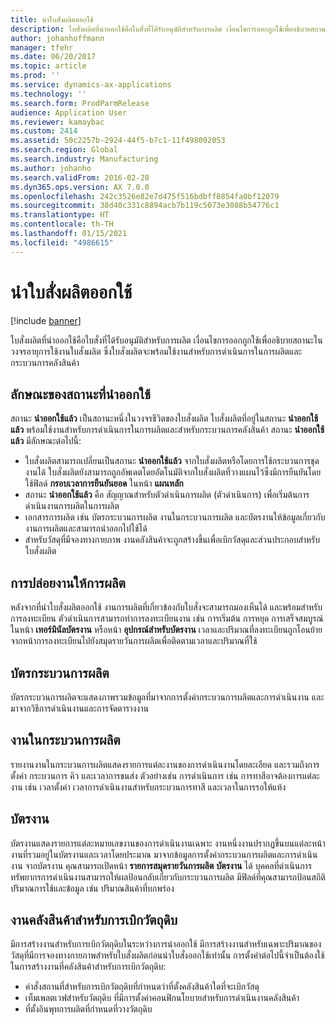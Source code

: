 ```yaml
---
title: นำใบสั่งผลิตออกใช้
description: ใบสั่งผลิตที่นำออกใช้คือใบสั่งที่ได้รับอนุมัติสำหรับการผลิต เงื่อนไขการออกถูกใช้เพื่ออธิบายสถานะในวงจรอายุการใช้งานใบสั่งผลิต ซึ่งใบสั่งผลิตจะพร้อมใช้งานสำหรับการดำเนินการในการผลิตและกระบวนการคลังสินค้า
author: johanhoffmann
manager: tfehr
ms.date: 06/20/2017
ms.topic: article
ms.prod: ''
ms.service: dynamics-ax-applications
ms.technology: ''
ms.search.form: ProdParmRelease
audience: Application User
ms.reviewer: kamaybac
ms.custom: 2414
ms.assetid: 50c2257b-2924-44f5-b7c1-11f498092053
ms.search.region: Global
ms.search.industry: Manufacturing
ms.author: johanho
ms.search.validFrom: 2016-02-28
ms.dyn365.ops.version: AX 7.0.0
ms.openlocfilehash: 242c3526e82e7d475f516bdbff8854fa0bf12079
ms.sourcegitcommit: 38d40c331c8894acb7b119c5073e3088b54776c1
ms.translationtype: HT
ms.contentlocale: th-TH
ms.lasthandoff: 01/15/2021
ms.locfileid: "4986615"
---
```

# <a name="release-production-orders"></a>นำใบสั่งผลิตออกใช้

[!include [banner](../includes/banner.md)]

ใบสั่งผลิตที่นำออกใช้คือใบสั่งที่ได้รับอนุมัติสำหรับการผลิต เงื่อนไขการออกถูกใช้เพื่ออธิบายสถานะในวงจรอายุการใช้งานใบสั่งผลิต ซึ่งใบสั่งผลิตจะพร้อมใช้งานสำหรับการดำเนินการในการผลิตและกระบวนการคลังสินค้า 

<a name="characteristics-of-the-released-state"></a>ลักษณะของสถานะที่นำออกใช้
-------------------------------------

สถานะ **นำออกใช้แล้ว** เป็นสถานะหนึ่งในวงจรชีวิตของใบสั่งผลิต ใบสั่งผลิตที่อยู่ในสถานะ **นำออกใช้แล้ว** พร้อมใช้งานสำหรับการดำเนินการในการผลิตและสำหรับกระบวนการคลังสินค้า สถานะ **นำออกใช้แล้ว** มีลักษณะต่อไปนี้:

-   ใบสั่งผลิตสามารถเปลี่ยนเป็นสถานะ **นำออกใช้แล้ว** จากใบสั่งผลิตหรือโดยการใช้กระบวนการชุดงานได้ ใบสั่งผลิตยังสามารถถูกอัพเดตโดยอัตโนมัติจากใบสั่งผลิตที่วางแผนไว้ซึ่งมีการยืนยันโดยใช้ฟิลด์ **กรอบเวลาการยืนยันยอด** ในหน้า **แผนหลัก**
-   สถานะ **นำออกใช้แล้ว** คือ สัญญาณสำหรับตัวดำเนินการผลิต (ตัวดำเนินการ) เพื่อเริ่มต้นการดำเนินงานการผลิตในการผลิต
-   เอกสารการผลิต เช่น บัตรกระบวนการผลิต งานในกระบวนการผลิต และบัตรงานให้ข้อมูลเกี่ยวกับงานการผลิตและสามารถนำออกไปใช้ได้
-   สำหรับวัสดุที่มีจองทางกายภาพ งานคลังสินค้าจะถูกสร้างขึ้นเพื่อเบิกวัสดุและส่วนประกอบสำหรับใบสั่งผลิต

## <a name="releasing-jobs-to-the-shop-floor"></a>การปล่อยงานให้การผลิต
หลังจากที่นำใบสั่งผลิตออกใช้ งานการผลิตที่เกี่ยวข้องกับใบสั่งจะสามารถมองเห็นได้ และพร้อมสำหรับการลงทะเบียน ตัวดำเนินการสามารถทำการลงทะเบียนงาน เช่น การเริ่มต้น การหยุด การเสร็จสมบูรณ์ ในหน้า **เทอร์มินัลบัตรงาน** หรือหน้า **อุปกรณ์สำหรับบัตรงาน** เวลาและปริมาณที่ลงทะเบียนถูกโอนย้ายจากหน้าการลงทะเบียนไปยังสมุดรายวันการผลิตเพื่อติดตามเวลาและปริมาณที่ใช้

## <a name="route-cards"></a>บัตรกระบวนการผลิต
บัตรกระบวนการผลิตจะแสดงภาพรวมข้อมูลที่มาจากการตั้งค่ากระบวนการผลิตและการดำเนินงาน และมาจากวิธีการดำเนินงานและการจัดตารางงาน

## <a name="route-jobs"></a>งานในกระบวนการผลิต
รายงานงานในกระบวนการผลิตแสดงรายการแต่ละงานของการดำเนินงานโดยละเอียด และรวมถึงการตั้งค่า กระบวนการ คิว และเวลาการขนส่ง ตัวอย่างเช่น การดำเนินการ เช่น การทาสีอาจต้องการแต่ละงาน เช่น เวลาตั้งค่า เวลาการดำเนินงานสำหรับกระบวนการทาสี และเวลาในการรอให้แห้ง

## <a name="job-cards"></a>บัตรงาน
บัตรงานแสดงรายการแต่ละหมายเลขงานของการดำเนินงานเฉพาะ งานหนึ่งงานปรากฏขึ้นบนแต่ละหน้า งานที่รวมอยู่ในบัตรงานและเวลาโดยประมาณ มาจากข้อมูลการตั้งค่ากระบวนการผลิตและการดำเนินงาน จากบัตรงาน คุณสามารถเปิดหน้า **รายการสมุดรายวันการผลิต** **บัตรงาน** ได้ บุคคลที่ดำเนินการทรัพยากรการดำเนินงานสามารถให้ผลป้อนกลับเกี่ยวกับกระบวนการผลิต มีฟิลด์ที่คุณสามารถป้อนสถิติปริมาณการใช้และข้อมูล เช่น ปริมาณสินค้าที่บกพร่อง

## <a name="warehouse-work-for-raw-material-picking"></a>งานคลังสินค้าสำหรับการเบิกวัตถุดิบ
มีการสร้างงานสำหรับการเบิกวัตถุดิบในระหว่างการนำออกใช้ มีการสร้างงานสำหรับเฉพาะปริมาณของวัสดุที่มีการจองทางกายภาพสำหรับใบสั่งผลิตก่อนนำใบสั่งออกใช้เท่านั้น การตั้งค่าต่อไปนี้จำเป็นต้องใช้ในการสร้างงานที่คลังสินค้าสำหรับการเบิกวัตถุดิบ:

-   คำสั่งสถานที่สำหรับการเบิกวัตถุดิบที่กำหนดว่าที่ตั้งคลังสินค้าใดที่จะเบิกวัสดุ
-   เท็มเพลตเวฟสำหรับวัตถุดิบ ที่มีการตั้งค่าคอนฟิกนโยบายสำหรับการดำเนินงานคลังสินค้า
-   ที่ตั้งอินพุทการผลิตที่กำหนดที่วางวัตถุดิบ




